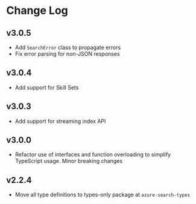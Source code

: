 # Change Log

## v3.0.5

- Add `SearchError` class to propagate errors
- Fix error parsing for non-JSON responses

## v3.0.4

- Add support for Skill Sets

## v3.0.3

- Add support for streaming index API

## v3.0.0

- Refactor use of interfaces and function overloading to simplify TypeScript usage. Minor breaking changes

## v2.2.4

- Move all type definitions to types-only package at `azure-search-types`